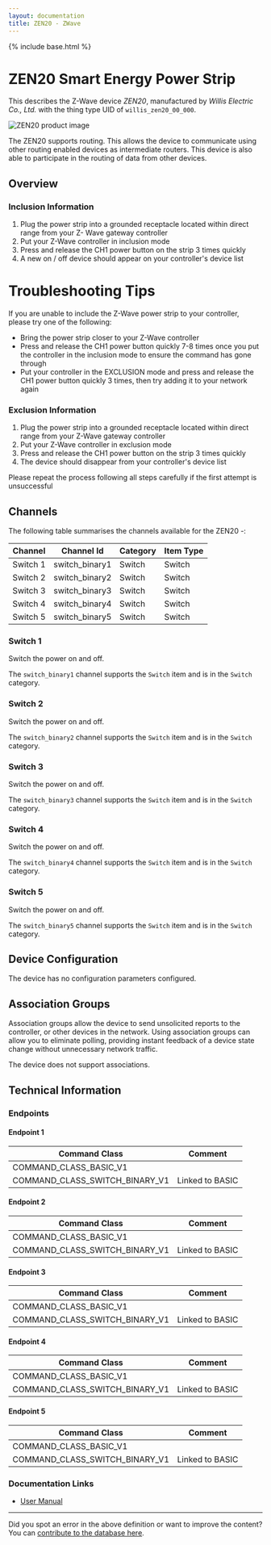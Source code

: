 ```yaml
---
layout: documentation
title: ZEN20 - ZWave
---
```


{% include base.html %}

# ZEN20 Smart Energy Power Strip
This describes the Z-Wave device *ZEN20*, manufactured by *Willis Electric Co., Ltd.* with the thing type UID of ```willis_zen20_00_000```.

![ZEN20 product image](https://www.cd-jackson.com/zwave_device_uploads/541/541_default.jpg)


The ZEN20 supports routing. This allows the device to communicate using other routing enabled devices as intermediate routers.  This device is also able to participate in the routing of data from other devices.

## Overview

### Inclusion Information

  1. Plug the power strip into a grounded receptacle located within direct range from your Z- Wave gateway controller
  2. Put your Z-Wave controller in inclusion mode
  3. Press and release the CH1 power button on the strip 3 times quickly
  4. A new on / off device should appear on your controller's device list

# Troubleshooting Tips

If you are unable to include the Z-Wave power strip to your controller, please try one of the following:

  * Bring the power strip closer to your Z-Wave controller
  * Press and release the CH1 power button quickly 7-8 times once you put the controller in the inclusion mode to ensure the command has gone through
  * Put your controller in the EXCLUSION mode and press and release the CH1 power button quickly 3 times, then try adding it to your network again

### Exclusion Information

  1. Plug the power strip into a grounded receptacle located within direct range from your Z-Wave gateway controller
  2. Put your Z-Wave controller in exclusion mode
  3. Press and release the CH1 power button on the strip 3 times quickly
  4. The device should disappear from your controller's device list

Please repeat the process following all steps carefully if the first attempt is unsuccessful

## Channels

The following table summarises the channels available for the ZEN20 -:

| Channel | Channel Id | Category | Item Type |
|---------|------------|----------|-----------|
| Switch 1 | switch_binary1 | Switch | Switch | 
| Switch 2 | switch_binary2 | Switch | Switch | 
| Switch 3 | switch_binary3 | Switch | Switch | 
| Switch 4 | switch_binary4 | Switch | Switch | 
| Switch 5 | switch_binary5 | Switch | Switch | 

### Switch 1

Switch the power on and off.

The ```switch_binary1``` channel supports the ```Switch``` item and is in the ```Switch``` category.

### Switch 2

Switch the power on and off.

The ```switch_binary2``` channel supports the ```Switch``` item and is in the ```Switch``` category.

### Switch 3

Switch the power on and off.

The ```switch_binary3``` channel supports the ```Switch``` item and is in the ```Switch``` category.

### Switch 4

Switch the power on and off.

The ```switch_binary4``` channel supports the ```Switch``` item and is in the ```Switch``` category.

### Switch 5

Switch the power on and off.

The ```switch_binary5``` channel supports the ```Switch``` item and is in the ```Switch``` category.



## Device Configuration

The device has no configuration parameters configured.

## Association Groups

Association groups allow the device to send unsolicited reports to the controller, or other devices in the network. Using association groups can allow you to eliminate polling, providing instant feedback of a device state change without unnecessary network traffic.

The device does not support associations.
## Technical Information

### Endpoints

#### Endpoint 1

| Command Class | Comment |
|---------------|---------|
| COMMAND_CLASS_BASIC_V1| |
| COMMAND_CLASS_SWITCH_BINARY_V1| Linked to BASIC|
#### Endpoint 2

| Command Class | Comment |
|---------------|---------|
| COMMAND_CLASS_BASIC_V1| |
| COMMAND_CLASS_SWITCH_BINARY_V1| Linked to BASIC|
#### Endpoint 3

| Command Class | Comment |
|---------------|---------|
| COMMAND_CLASS_BASIC_V1| |
| COMMAND_CLASS_SWITCH_BINARY_V1| Linked to BASIC|
#### Endpoint 4

| Command Class | Comment |
|---------------|---------|
| COMMAND_CLASS_BASIC_V1| |
| COMMAND_CLASS_SWITCH_BINARY_V1| Linked to BASIC|
#### Endpoint 5

| Command Class | Comment |
|---------------|---------|
| COMMAND_CLASS_BASIC_V1| |
| COMMAND_CLASS_SWITCH_BINARY_V1| Linked to BASIC|

### Documentation Links

* [User Manual](https://www.cd-jackson.com/zwave_device_uploads/541/zooz-z-wave-plus-power-strip-zen20-manual-v1-1.pdf)

---

Did you spot an error in the above definition or want to improve the content?
You can [contribute to the database here](http://www.cd-jackson.com/index.php/zwave/zwave-device-database/zwave-device-list/devicesummary/541).
